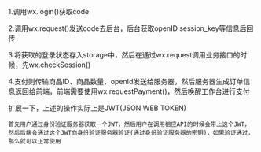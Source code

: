 1.调用wx.login()获取code

2.调用wx.request()发送code去后台，后台获取openID session_key等信息后回传

3.将获取的登录状态存入storage中，然后在通过wx.request调用业务接口的时候，先wx.checkSession()

4.支付则传输商品ID、商品数量、openId发送给服务器，然后服务器生成订单信息返回给前端，前端需要使用wx.requestPayment()，然后唤醒工作台进行支付

扩展一下，上述的操作实际上是JWT(JSON WEB TOKEN)

    首先用户通过身份验证服务器获取一个JWT，然后用户在调用相应API的时候会带上这个JWT，然后后端会通过这个JWT向身份验证服务器验证(通过身份验证服务器的密钥)，如果验证通过，那么就可以正常使用